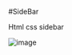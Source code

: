 #SideBar

Html css sidebar

![image](https://github.com/omarfarukbadhon/Sidebar/assets/95760658/a6ce0f92-6993-4d2d-909d-cd0d47dba87d)
